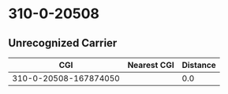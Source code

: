 # 310-0-20508
## Unrecognized Carrier


| CGI | Nearest CGI | Distance |
|-----|-------------|----------|
| 310-0-20508-167874050 |  | 0.0 |
